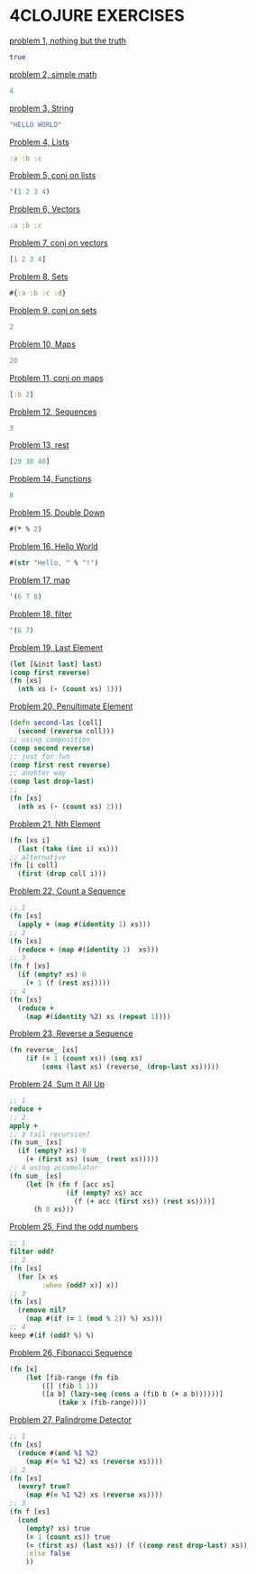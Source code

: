 # 4CLOJURE EXERCISES


[problem 1, nothing but the truth](https://4clojure.oxal.org/#/problem/1)
```clj
true
```
[problem 2, simple math](https://4clojure.oxal.org/#/problem/2)
```clj
4
```

[problem 3, String](https://4clojure.oxal.org/#/problem/3)
```clj
"HELLO WORLD"
```

[Problem 4, Lists](https://4clojure.oxal.org/#/problem/4)
```clj
:a :b :c
```
[Problem 5, conj on lists](https://4clojure.oxal.org/#/problem/5)
```clj
'(1 2 3 4)
```

[Problem 6, Vectors](https://4clojure.oxal.org/#/problem/6)
```clj
:a :b :c
```
[Problem 7, conj on vectors](https://4clojure.oxal.org/#/problem/7)
```clj
[1 2 3 4]
```

[Problem 8, Sets](https://4clojure.oxal.org/#/problem/8)
```clj
#{:a :b :c :d}
```

[Problem 9, conj on sets](https://4clojure.oxal.org/#/problem/9)
```clj
2
```

[Problem 10, Maps](https://4clojure.oxal.org/#/problem/10)
```clj
20
```
[Problem 11, conj on maps](https://4clojure.oxal.org/#/problem/11)
```clj
[:b 2]
```

[Problem 12, Sequences](https://4clojure.oxal.org/#/problem/12)
```clj
3
```

[Problem 13, rest](https://4clojure.oxal.org/#/problem/13)
```clj
[20 30 40]
```

[Problem 14, Functions](https://4clojure.oxal.org/#/problem/14)
```clj
8
```

[Problem 15, Double Down](https://4clojure.oxal.org/#/problem/15)
```clj
#(* % 2)
```

[Problem 16, Hello World](https://4clojure.oxal.org/#/problem/16)
```clj
#(str "Hello, " % "!")
```

[Problem 17, map](https://4clojure.oxal.org/#/problem/17)
```clj
'(6 7 8)
```
[Problem 18, filter](https://4clojure.oxal.org/#/problem/18)
```clj
'(6 7)
```
[Problem 19, Last Element](https://4clojure.oxal.org/#/problem/19)
```clj
(let [&init last] last)
(comp first reverse)
(fn [xs]
  (nth xs (- (count xs) 1)))
```

[Problem 20, Penultimate Element](https://4clojure.oxal.org/#/problem/20)
```clj
(defn second-las [coll]
  (second (reverse coll)))
;; using composition
(comp second reverse)
;; just for fun
(comp first rest reverse)
;; anohter way
(comp last drop-last)
;;
(fn [xs]
  (nth xs (- (count xs) 2)))
```

[Problem 21, Nth Element](https://4clojure.oxal.org/#/problem/21)
```clj
(fn [xs i]
  (last (take (inc i) xs)))
;; alternative
(fn [i coll]
  (first (drop coll i)))
```
[Problem 22, Count a Sequence](https://4clojure.oxal.org/#/problem/22)
```clj
;; 1
(fn [xs]
  (apply + (map #(identity 1) xs)))
;; 2
(fn [xs]
  (reduce + (map #(identity 1)  xs)))
;; 3
(fn f [xs]
  (if (empty? xs) 0
    (+ 1 (f (rest xs)))))
;; 4
(fn [xs]
  (reduce +
    (map #(identity %2) xs (repeat 1))))
```

[Problem 23, Reverse a Sequence](https://4clojure.oxal.org/#/problem/23)
```clj
(fn reverse_ [xs]
    (if (= 1 (count xs)) (seq xs)
        (cons (last xs) (reverse_ (drop-last xs)))))
```

[Problem 24, Sum It All Up](https://4clojure.oxal.org/#/problem/24)
```clj
;; 1
reduce +
;; 2
apply +
;; 3 tail recursion?
(fn sum_ [xs]
  (if (empty? xs) 0
    (+ (first xs) (sum_ (rest xs)))))
;; 4 using accumulator
(fn sum_ [xs]
    (let [h (fn f [acc xs]
              (if (empty? xs) acc
                (f (+ acc (first xs)) (rest xs))))]
      (h 0 xs)))
```

[Problem 25, Find the odd numbers](https://4clojure.oxal.org/#/problem/25)

```clj
;; 1
filter odd?
;; 2
(fn [xs]
  (for [x xs
        :when (odd? x)] x))
;; 3
(fn [xs]
  (remove nil?
    (map #(if (= 1 (mod % 2)) %) xs)))
;; 4
keep #(if (odd? %) %)

```
[Problem 26, Fibonacci Sequence](https://4clojure.oxal.org/#/problem/25)
```clj
(fn [x]
    (let [fib-range (fn fib
        ([] (fib 1 1))
        ([a b] (lazy-seq (cons a (fib b (+ a b))))))]
            (take x (fib-range))))
```
[Problem 27, Palindrome Detector](https://4clojure.oxal.org/#/problem/27)
```clj
;; 1
(fn [xs]
  (reduce #(and %1 %2)
    (map #(= %1 %2) xs (reverse xs))))
;; 2
(fn [xs]
  (every? true?
    (map #(= %1 %2) xs (reverse xs))))
;; 3
(fn f [xs]
  (cond
    (empty? xs) true
    (= 1 (count xs)) true
    (= (first xs) (last xs)) (f ((comp rest drop-last) xs))
    :else false
    ))
```